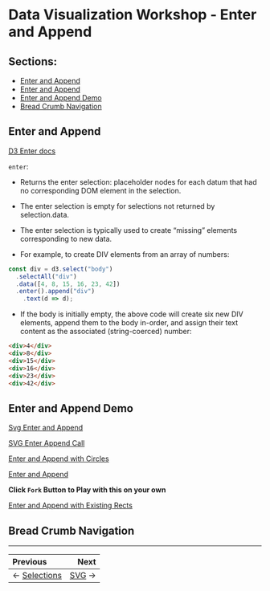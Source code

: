 # Data Visualization Workshop - Enter and Append

## Sections:

* [Enter and Append](#enter-and-append)
* [Enter and Append](#enter-and-append)
* [Enter and Append Demo](#enter-and-append-demo)
* [Bread Crumb Navigation](#bread-crumb-navigation)

## Enter and Append

[D3 Enter docs](https://github.com/d3/d3-selection#selection_enter)

`enter`:

* Returns the enter selection: placeholder nodes for each datum that had no corresponding DOM element in the selection.
* The enter selection is empty for selections not returned by selection.data.

* The enter selection is typically used to create “missing” elements corresponding to new data.
* For example, to create DIV elements from an array of numbers:

```js
const div = d3.select("body")
  .selectAll("div")
  .data([4, 8, 15, 16, 23, 42])
  .enter().append("div")
    .text(d => d);
```

* If the body is initially empty, the above code will create six new DIV elements, append them to the body in-order, and assign their text content as the associated (string-coerced) number:

```html
<div>4</div>
<div>8</div>
<div>15</div>
<div>16</div>
<div>23</div>
<div>42</div>
```

## Enter and Append Demo

[Svg Enter and Append](http://blockbuilder.org/jbelmont/3e6a7ce02a072da3db8a4f77483b811f)

[SVG Enter Append Call](http://blockbuilder.org/jbelmont/d750c43050baf612a11c9bb42e62551b)

[Enter and Append with Circles](http://blockbuilder.org/jbelmont/03048c2bf48778b1d605345d7fdd6965)

[Enter and Append](http://blockbuilder.org/jbelmont/b3418f3b8f3f90f8de7bc59bc4aa3592)

**Click `Fork` Button to Play with this on your own**

[Enter and Append with Existing Rects](http://blockbuilder.org/jbelmont/bbc300e1ebe57b3f39477845a510eb33)

## Bread Crumb Navigation
_________________________

Previous | Next
:------- | ---:
← [Selections](./selections.md) | [SVG](./svg.md) →
